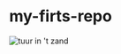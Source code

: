 # my-firts-repo
![tuur in 't zand](https://i.regiogroei.cloud/552x310/8992eb08-9759-3412-8d07-841d8a58cd4e.jpg)
